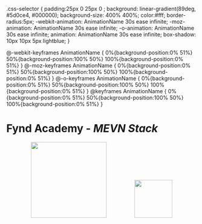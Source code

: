 
.css-selector {
        padding:25px 0 25px 0 ;
    background: linear-gradient(89deg, #5d0ce4, #000000);
    background-size: 400% 400%;
    color:#fff;
    border-radius:5px;
    -webkit-animation: AnimationName 30s ease infinite;
    -moz-animation: AnimationName 30s ease infinite;
    -o-animation: AnimationName 30s ease infinite;
    animation: AnimationName 30s ease infinite;
    box-shadow: 10px 10px 5px lightblue;
}

@-webkit-keyframes AnimationName {
    0%{background-position:0% 51%}
    50%{background-position:100% 50%}
    100%{background-position:0% 51%}
}
@-moz-keyframes AnimationName {
    0%{background-position:0% 51%}
    50%{background-position:100% 50%}
    100%{background-position:0% 51%}
}
@-o-keyframes AnimationName {
    0%{background-position:0% 51%}
    50%{background-position:100% 50%}
    100%{background-position:0% 51%}
}
@keyframes AnimationName {
    0%{background-position:0% 51%}
    50%{background-position:100% 50%}
    100%{background-position:0% 51%}
}





# Fynd Academy - _MEVN Stack_




<center>
<div class="css-selector">
<img src="https://assets.website-files.com/5f2bd20de11b965424e6cb83/5f488d318fc20ea7c2b08549_FYNDDDD.svg" width="200"/>
<span style="padding:35px"></span>
<img src="https://assets.website-files.com/603683469df97967298e6e81/6037ed523cde7f1958341705_logo.png" height="100"/>
</center>
</div>